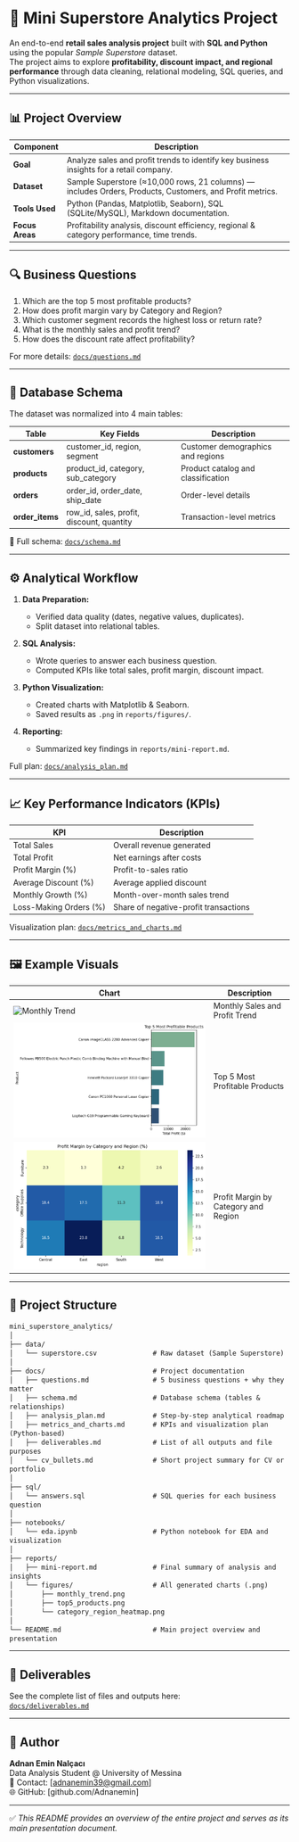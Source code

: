 # 🧮 Mini Superstore Analytics Project

An end-to-end **retail sales analysis project** built with **SQL and Python** using the popular *Sample Superstore* dataset.  
The project aims to explore **profitability, discount impact, and regional performance** through data cleaning, relational modeling, SQL queries, and Python visualizations.

---

## 📊 Project Overview

| Component | Description |
|------------|--------------|
| **Goal** | Analyze sales and profit trends to identify key business insights for a retail company. |
| **Dataset** | Sample Superstore (≈10,000 rows, 21 columns) — includes Orders, Products, Customers, and Profit metrics. |
| **Tools Used** | Python (Pandas, Matplotlib, Seaborn), SQL (SQLite/MySQL), Markdown documentation. |
| **Focus Areas** | Profitability analysis, discount efficiency, regional & category performance, time trends. |

---

## 🔍 Business Questions
1. Which are the top 5 most profitable products?  
2. How does profit margin vary by Category and Region?  
3. Which customer segment records the highest loss or return rate?  
4. What is the monthly sales and profit trend?  
5. How does the discount rate affect profitability?

For more details: [`docs/questions.md`](docs/questions.md)

---

## 🧱 Database Schema
The dataset was normalized into 4 main tables:

| Table | Key Fields | Description |
|--------|-------------|-------------|
| **customers** | customer_id, region, segment | Customer demographics and regions |
| **products** | product_id, category, sub_category | Product catalog and classification |
| **orders** | order_id, order_date, ship_date | Order-level details |
| **order_items** | row_id, sales, profit, discount, quantity | Transaction-level metrics |

📄 Full schema: [`docs/schema.md`](docs/schema.md)

---

## ⚙️ Analytical Workflow

1. **Data Preparation:**  
   - Verified data quality (dates, negative values, duplicates).  
   - Split dataset into relational tables.

2. **SQL Analysis:**  
   - Wrote queries to answer each business question.  
   - Computed KPIs like total sales, profit margin, discount impact.

3. **Python Visualization:**  
   - Created charts with Matplotlib & Seaborn.  
   - Saved results as `.png` in `reports/figures/`.

4. **Reporting:**  
   - Summarized key findings in `reports/mini-report.md`.

Full plan: [`docs/analysis_plan.md`](docs/analysis_plan.md)

---

## 📈 Key Performance Indicators (KPIs)

| KPI | Description |
|-----|--------------|
| Total Sales | Overall revenue generated |
| Total Profit | Net earnings after costs |
| Profit Margin (%) | Profit-to-sales ratio |
| Average Discount (%) | Average applied discount |
| Monthly Growth (%) | Month-over-month sales trend |
| Loss-Making Orders (%) | Share of negative-profit transactions |

Visualization plan: [`docs/metrics_and_charts.md`](docs/metrics_and_charts.md)

---

## 🖼️ Example Visuals

| Chart | Description |
|--------|--------------|
| ![Monthly Trend](reports/figures/monthly_trend.png) | Monthly Sales and Profit Trend |
| ![Top Products](reports/figures/top5_products.png) | Top 5 Most Profitable Products |
| ![Category Region Heatmap](reports/figures/category_region_heatmap.png) | Profit Margin by Category and Region |

---

## 📂 Project Structure

``` 
mini_superstore_analytics/
│
├── data/
│   └── superstore.csv              # Raw dataset (Sample Superstore)
│
├── docs/                           # Project documentation
│   ├── questions.md                # 5 business questions + why they matter
│   ├── schema.md                   # Database schema (tables & relationships)
│   ├── analysis_plan.md            # Step-by-step analytical roadmap
│   ├── metrics_and_charts.md       # KPIs and visualization plan (Python-based)
│   ├── deliverables.md             # List of all outputs and file purposes
│   └── cv_bullets.md               # Short project summary for CV or portfolio
│
├── sql/
│   └── answers.sql                 # SQL queries for each business question
│
├── notebooks/
│   └── eda.ipynb                   # Python notebook for EDA and visualization
│
├── reports/
│   ├── mini-report.md              # Final summary of analysis and insights
│   └── figures/                    # All generated charts (.png)
│       ├── monthly_trend.png
│       ├── top5_products.png
│       └── category_region_heatmap.png
│
└── README.md                       # Main project overview and presentation
``` 

---

## 🧾 Deliverables
See the complete list of files and outputs here:  
[`docs/deliverables.md`](docs/deliverables.md)

---

## 💼 Author
**Adnan Emin Nalçacı**  
Data Analysis Student @ University of Messina  
📧 Contact: [adnanemin39@gmail.com]  
🌐 GitHub: [github.com/Adnanemin]

---

✅ *This README provides an overview of the entire project and serves as its main presentation document.*